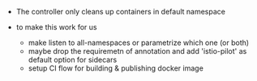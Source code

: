 - The controller only cleans up containers in default namespace

- to make this work for us
  - make listen to all-namespaces or parametrize which one (or both)
  - maybe drop the requiremetn of annotation and add 'istio-pilot' as default
    option for sidecars 
  - setup CI flow for building & publishing docker image
